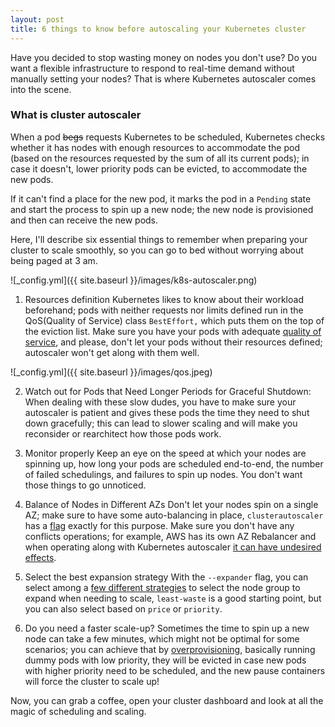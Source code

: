 ```yaml
---
layout: post
title: 6 things to know before autoscaling your Kubernetes cluster
---
```


Have you decided to stop wasting money on nodes you don't use? Do you want a flexible infrastructure to respond to real-time demand without manually setting your nodes? That is where Kubernetes autoscaler comes into the scene.

### What is cluster autoscaler
When a pod ~~begs~~ requests Kubernetes to be scheduled, Kubernetes checks whether it has nodes with enough resources to accommodate the pod (based on the resources requested by the sum of all its current pods); in case it doesn't, lower priority pods can be evicted, to accommodate the new pods.

If it can't find a place for the new pod, it marks the pod in a `Pending` state and start the process to spin up a new node; the new node is provisioned and then can receive the new pods.

Here, I'll describe six essential things to remember when preparing your cluster to scale smoothly, so you can go to bed without worrying about being paged at 3 am.


![_config.yml]({{ site.baseurl }}/images/k8s-autoscaler.png)

1. Resources definition
Kubernetes likes to know about their workload beforehand; pods with neither requests nor limits defined run in the QoS(Quality of Service) class `BestEffort,` which puts them on the top of the eviction list.
Make sure you have your pods with adequate [quality of service](https://kubernetes.io/docs/tasks/configure-pod-container/quality-service-pod/), and please, don't let your pods without their resources defined; autoscaler won't get along with them well.

![_config.yml]({{ site.baseurl }}/images/qos.jpeg)

2. Watch out for Pods that Need Longer Periods for Graceful Shutdown:
When dealing with these slow dudes, you have to make sure your autoscaler is patient and gives these pods the time they need to shut down gracefully; this can lead to slower scaling and will make you reconsider or rearchitect how those pods work.

3. Monitor properly
Keep an eye on the speed at which your nodes are spinning up, how long your pods are scheduled end-to-end, the number of failed schedulings, and failures to spin up nodes. You don't want those things to go unnoticed.

4. Balance of Nodes in Different AZs
Don't let your nodes spin on a single AZ; make sure to have some auto-balancing in place, `clusterautoscaler` has a [flag](https://github.com/kubernetes/autoscaler/blob/master/cluster-autoscaler/FAQ.md#im-running-cluster-with-nodes-in-multiple-zones-for-ha-purposes-is-that-supported-by-cluster-autoscaler) exactly for this purpose.
Make sure you don't have any conflicts operations; for example, AWS has its own AZ Rebalancer and when operating along with Kubernetes autoscaler [it can have undesired effects](https://github.com/giantswarm/roadmap/issues/150).

5. Select the best expansion strategy
With the `--expander` flag, you can select among a [few different strategies](https://github.com/kubernetes/autoscaler/blob/master/cluster-autoscaler/FAQ.md#what-are-expanders) to select the node group to expand when needing to scale, `least-waste` is a good starting point, but you can also select based on `price` or `priority`.

6. Do you need a faster scale-up?
Sometimes the time to spin up a new node can take a few minutes, which might not be optimal for some scenarios; you can achieve that by [overprovisioning](https://github.com/kubernetes/autoscaler/blob/master/cluster-autoscaler/FAQ.md#how-can-i-configure-overprovisioning-with-cluster-autoscaler), basically running dummy pods with low priority, they will be evicted in case new pods with higher priority need to be scheduled, and the new pause containers will force the cluster to scale up!

Now, you can grab a coffee, open your cluster dashboard and look at all the magic of scheduling and scaling.
